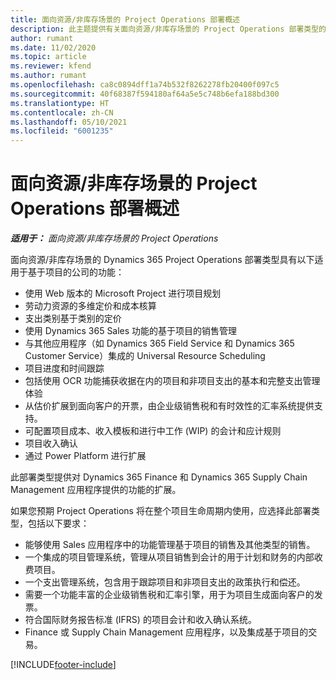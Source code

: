 ```yaml
---
title: 面向资源/非库存场景的 Project Operations 部署概述
description: 此主题提供有关面向资源/非库存场景的 Project Operations 部署类型的信息。
author: rumant
ms.date: 11/02/2020
ms.topic: article
ms.reviewer: kfend
ms.author: rumant
ms.openlocfilehash: ca8c0894dff1a74b532f8262278fb20400f097c5
ms.sourcegitcommit: 40f68387f594180af64a5e5c748b6efa188bd300
ms.translationtype: HT
ms.contentlocale: zh-CN
ms.lasthandoff: 05/10/2021
ms.locfileid: "6001235"
---
```

# <a name="project-operations-for-resourcenon-stocked-based-scenarios-deployment-overview"></a>面向资源/非库存场景的 Project Operations 部署概述

_**适用于：** 面向资源/非库存场景的 Project Operations_

面向资源/非库存场景的 Dynamics 365 Project Operations 部署类型具有以下适用于基于项目的公司的功能：

- 使用 Web 版本的 Microsoft Project 进行项目规划
- 劳动力资源的多维定价和成本核算
- 支出类别基于类别的定价
- 使用 Dynamics 365 Sales 功能的基于项目的销售管理
- 与其他应用程序（如 Dynamics 365 Field Service 和 Dynamics 365 Customer Service）集成的 Universal Resource Scheduling
- 项目进度和时间跟踪
- 包括使用 OCR 功能捕获收据在内的项目和非项目支出的基本和完整支出管理体验
- 从估价扩展到面向客户的开票，由企业级销售税和有时效性的汇率系统提供支持。
- 可配置项目成本、收入模板和进行中工作 (WIP) 的会计和应计规则
- 项目收入确认
- 通过 Power Platform 进行扩展

此部署类型提供对 Dynamics 365 Finance 和 Dynamics 365 Supply Chain Management 应用程序提供的功能的扩展。

如果您预期 Project Operations 将在整个项目生命周期内使用，应选择此部署类型，包括以下要求：

- 能够使用 Sales 应用程序中的功能管理基于项目的销售及其他类型的销售。
- 一个集成的项目管理系统，管理从项目销售到会计的用于计划和财务的内部收费项目。
- 一个支出管理系统，包含用于跟踪项目和非项目支出的政策执行和偿还。
- 需要一个功能丰富的企业级销售税和汇率引擎，用于为项目生成面向客户的发票。
- 符合国际财务报告标准 (IFRS) 的项目会计和收入确认系统。
- Finance 或 Supply Chain Management 应用程序，以及集成基于项目的交易。


[!INCLUDE[footer-include](../includes/footer-banner.md)]